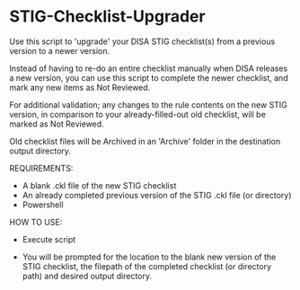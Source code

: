 # STIG-Checklist-Upgrader

Use this script to 'upgrade' your DISA STIG checklist(s) from a previous version to a newer version.

Instead of having to re-do an entire checklist manually when DISA releases a new version, you can use this script to complete the newer checklist, and mark any new items as Not Reviewed.

For additional validation; any changes to the rule contents on the new STIG version, in comparison to your already-filled-out old checklist, will be marked as Not Reviewed.

Old checklist files will be Archived in an 'Archive' folder in the destination output directory.

REQUIREMENTS:
- A blank .ckl file of the new STIG checklist
- An already completed previous version of the STIG .ckl file (or directory)
- Powershell

HOW TO USE:

- Execute script

- You will be prompted for the location to the blank new version of the STIG checklist, the filepath of the completed checklist (or directory path) and desired output directory.
